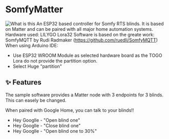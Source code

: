 # SomfyMatter
![What is this](SomfyMatterESP32.png) 
An ESP32 based controller for Somfy RTS blinds.
It is based on Matter and can be paired with all major home automation systems.
Hardware used: LILYGO Lora32
Software is based on the greate work: SomfyMQTT by Rudi Radmaker (https://github.com/ruedli/SomfyMQTT)
When using Arduino IDE:
- Use ESP32 WROOM Module as selected hardware board as the TOGO Lora do not provide the partition option.
- Select Huge "partition"
## ✨ Features
The sample software provides a Matter node with 3 endpoints for 3 blinds. This can easely be changed.

When paired with Google Home, you can talk to your blinds!!
- Hey Googlle - "Open blind one"
- Hey Googlle - "Close blind one"
- Hey Googlle - "Open blind one to 30%"
  
